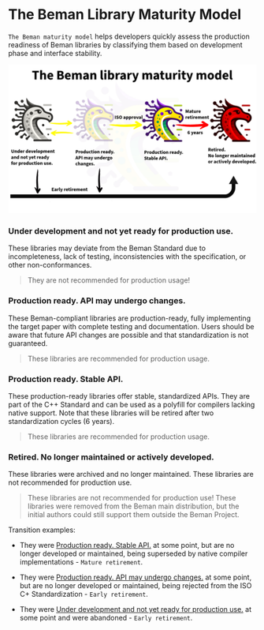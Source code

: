 <!--
SPDX-License-Identifier: Apache-2.0 WITH LLVM-exception
-->

# The Beman Library Maturity Model

`The Beman maturity model` helps developers quickly assess the production readiness of Beman libraries by classifying them based on development phase and interface stability.

![](/images/beman_flow-beman_library_maturity_model.png)

### Under development and not yet ready for production use.

These libraries may deviate from the Beman Standard due to incompleteness, lack of testing, inconsistencies with the specification, or other non-conformances.

> They are not recommended for production usage!

### Production ready. API may undergo changes.

These Beman-compliant libraries are production-ready, fully implementing the target paper with complete testing and documentation. Users should be aware that future API changes are possible and that standardization is not guaranteed.

> These libraries are recommended for production usage.

### Production ready. Stable API.

These production-ready libraries offer stable, standardized APIs.  They are part of the C++ Standard and can be used as a polyfill for compilers lacking native support. Note that these libraries will be retired after two standardization cycles (6 years).

> These libraries are recommended for production usage.

### Retired. No longer maintained or actively developed.

These libraries were archived and no longer maintained. These libraries are not recommended for production use.

> These libraries are not recommended for production use!
> These libraries were removed from the Beman main distribution, but the initial authors could still support them outside the Beman Project.


Transition examples:

* They were [Production ready. Stable API.](./beman_library_maturity_model.md#production-ready-stable-api) at some point, but are no longer developed or maintained, being superseded by native compiler implementations - `Mature retirement`.

* They were [Production ready. API may undergo changes.](./beman_library_maturity_model.md#production-ready-api-may-undergo-changes) at some point, but are no longer developed or maintained, being rejected from the ISO C+ Standardization - `Early retirement`.

* They were [Under development and not yet ready for production use.](./beman_library_maturity_model.md#under-development-and-not-yet-ready-for-production-use) at some point and were abandoned - `Early retirement`.
